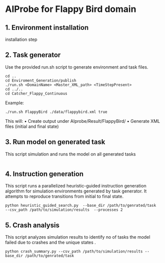 # AIProbe for Flappy Bird domain

## 1. Environment installation
installation step

## 2. Task generator
Use the provided run.sh script to generate environment and task files.
```
cd ..
cd Enviroment_Generation/publish
./run.sh <DomainName> <Master_XML_path> <TimeStepPresent>
cd ../..
cd Catcher_Flappy_Continuous

```
Example:
```
./run.sh FlappyBird ./data/flappybird.xml true

```
This will:
•	Create output under AIprobe/Result/FlappyBird/
•	Generate XML files (initial and final state)

## 3. Run model on generated task
This script simulation and runs the model on all generated tasks

```

```

## 4. Instruction generation
This script runs a parallelized heuristic-guided instruction generation algorithm for simulation environments generated by task generator. It attempts to reproduce transitions from initial to final state.
```
python heuristic_guided_search.py  --base_dir /path/to/genrated/task   --csv_path /path/to/simulation/results  --processes 2

```

## 5. Crash analysis
This script analyzes simulation results to identify no of tasks the model failed due to crashes and the unique states .

```
python crash_summary.py --csv_path /path/to/simulation/results --base_dir /path/to/genrated/task
```

